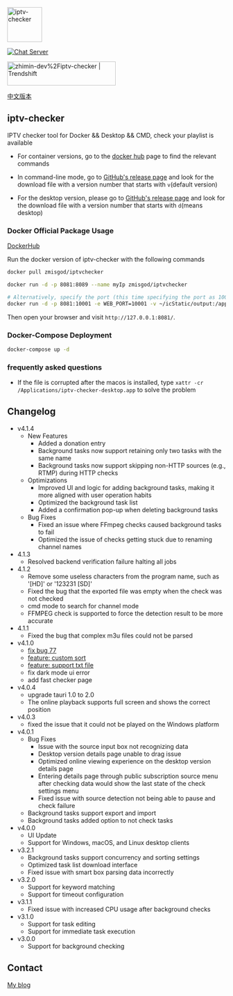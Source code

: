 <img alt="iptv-checker" src="https://github.com/zhimin-dev/iptv-checker/blob/main/icon.png" height=80 align=center>

[![Chat Server](https://img.shields.io/badge/chat-discord-7289da.svg)](https://discord.gg/vPTv6UUA)

<a href="https://trendshift.io/repositories/5647" target="_blank"><img src="https://trendshift.io/api/badge/repositories/5647" alt="zhimin-dev%2Fiptv-checker | Trendshift" style="width: 250px; height: 55px;" width="250" height="55"/></a>


[中文版本](https://github.com/zhimin-dev/iptv-checker/blob/main/cn.md)

## iptv-checker

IPTV checker tool for Docker && Desktop && CMD, check your playlist is available

- For container versions, go to the [docker hub](https://hub.docker.com/r/zmisgod/iptvchecker) page to find the relevant commands

- In command-line mode, go to [GitHub's release page](https://github.com/zhimin-dev/iptv-checker/releases) and look for the download file with a version number that starts with `v`(default version)

- For the desktop version, please go to [GitHub's release page](https://github.com/zhimin-dev/iptv-checker/releases) and look for the download file with a version number that starts with `d`(means desktop)

### Docker Official Package Usage

[DockerHub](https://hub.docker.com/r/zmisgod/iptvchecker)

Run the docker version of iptv-checker with the following commands

```bash
docker pull zmisgod/iptvchecker

docker run -d -p 8081:8089 --name myIp zmisgod/iptvchecker

# Alternatively, specify the port (this time specifying the port as 10001, you need to change the two 10001 places below), output file mapping to local directory
docker run -d -p 8081:10001 -e WEB_PORT=10001 -v ~/icStatic/output:/app/static/output  --name myIp ipserver
```

Then open your browser and visit `http://127.0.0.1:8081/`.

### Docker-Compose Deployment

```bash
docker-compose up -d
```

### frequently asked questions

- If the file is corrupted after the macos is installed, type `xattr -cr /Applications/iptv-checker-desktop.app` to solve the problem

## Changelog

- v4.1.4
  - New Features
    - Added a donation entry
    - Background tasks now support retaining only two tasks with the same name
    - Background tasks now support skipping non-HTTP sources (e.g., RTMP) during HTTP checks
  - Optimizations
    - Improved UI and logic for adding background tasks, making it more aligned with user operation habits
    - Optimized the background task list
    - Added a confirmation pop-up when deleting background tasks
  - Bug Fixes
    - Fixed an issue where FFmpeg checks caused background tasks to fail
    - Optimized the issue of checks getting stuck due to renaming channel names
- 4.1.3
  - Resolved backend verification failure halting all jobs
- 4.1.2
  - Remove some useless characters from the program name, such as '[HD]' or '123231 [SD]'
  - Fixed the bug that the exported file was empty when the check was not checked
  - cmd mode to search for channel mode
  - FFMPEG check is supported to force the detection result to be more accurate
- 4.1.1
  - Fixed the bug that complex m3u files could not be parsed
- v4.1.0
  - [fix bug 77](https://github.com/zhimin-dev/iptv-checker/issues/77)
  - [feature: custom sort](https://github.com/zhimin-dev/iptv-checker/issues/69)
  - [feature: support txt file](https://github.com/zhimin-dev/iptv-checker/issues/74)
  - fix dark mode ui error
  - add fast checker page
- v4.0.4
  - upgrade tauri 1.0 to 2.0
  - The online playback supports full screen and shows the correct position
- v4.0.3
  - fixed the issue that it could not be played on the Windows platform
- v4.0.1
  - Bug Fixes
    - Issue with the source input box not recognizing data
    - Desktop version details page unable to drag issue
    - Optimized online viewing experience on the desktop version details page
    - Entering details page through public subscription source menu after checking data would show the last state of the check settings menu
    - Fixed issue with source detection not being able to pause and check failure
  - Background tasks support export and import
  - Background tasks added option to not check tasks
- v4.0.0
  - UI Update
  - Support for Windows, macOS, and Linux desktop clients
- v3.2.1
  - Background tasks support concurrency and sorting settings
  - Optimized task list download interface
  - Fixed issue with smart box parsing data incorrectly
- v3.2.0
  - Support for keyword matching
  - Support for timeout configuration
- v3.1.1
  - Fixed issue with increased CPU usage after background checks
- v3.1.0
  - Support for task editing
  - Support for immediate task execution
- v3.0.0
  - Support for background checking

## Contact

[My blog](https://zmis.me/user/zmisgod)
